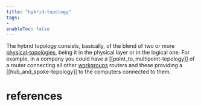 ```yaml
---
title: "hybrid-topology"
tags:
- 
enableToc: false
---
```


The hybrid topology consists, basically, of the blend of two or more [physical-topologies](notes/physical-topologies.md), being it in the physical layer or in the logical one. For example, in a company you could have a [[point_to_multipoint-topology]] of a router connecting all other [workgroups](notes/workgroups.md) routers and these providing a [[hub_and_spoke-topology]] to the computers connected to them.

# references


